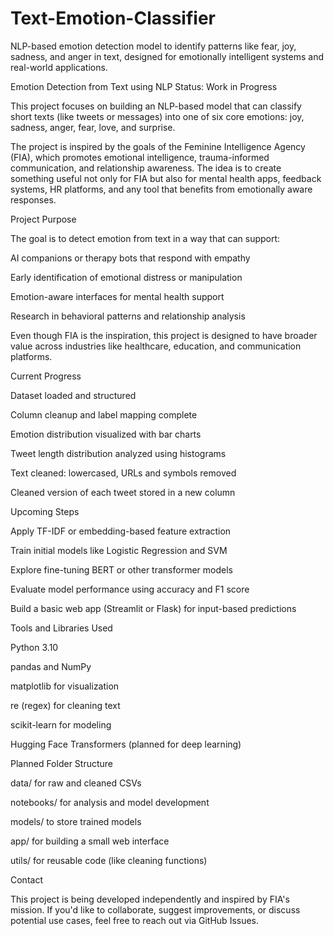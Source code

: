 # Text-Emotion-Classifier
NLP-based emotion detection model to identify patterns like fear, joy, sadness, and anger in text, designed for emotionally intelligent systems and real-world applications.

Emotion Detection from Text using NLP
Status: Work in Progress

This project focuses on building an NLP-based model that can classify short texts (like tweets or messages) into one of six core emotions: joy, sadness, anger, fear, love, and surprise.

The project is inspired by the goals of the Feminine Intelligence Agency (FIA), which promotes emotional intelligence, trauma-informed communication, and relationship awareness. The idea is to create something useful not only for FIA but also for mental health apps, feedback systems, HR platforms, and any tool that benefits from emotionally aware responses.

Project Purpose

The goal is to detect emotion from text in a way that can support:

AI companions or therapy bots that respond with empathy

Early identification of emotional distress or manipulation

Emotion-aware interfaces for mental health support

Research in behavioral patterns and relationship analysis

Even though FIA is the inspiration, this project is designed to have broader value across industries like healthcare, education, and communication platforms.

Current Progress

Dataset loaded and structured

Column cleanup and label mapping complete

Emotion distribution visualized with bar charts

Tweet length distribution analyzed using histograms

Text cleaned: lowercased, URLs and symbols removed

Cleaned version of each tweet stored in a new column

Upcoming Steps

Apply TF-IDF or embedding-based feature extraction

Train initial models like Logistic Regression and SVM

Explore fine-tuning BERT or other transformer models

Evaluate model performance using accuracy and F1 score

Build a basic web app (Streamlit or Flask) for input-based predictions

Tools and Libraries Used

Python 3.10

pandas and NumPy

matplotlib for visualization

re (regex) for cleaning text

scikit-learn for modeling

Hugging Face Transformers (planned for deep learning)

Planned Folder Structure

data/ for raw and cleaned CSVs

notebooks/ for analysis and model development

models/ to store trained models

app/ for building a small web interface

utils/ for reusable code (like cleaning functions)

Contact

This project is being developed independently and inspired by FIA's mission. If you'd like to collaborate, suggest improvements, or discuss potential use cases, feel free to reach out via GitHub Issues.
